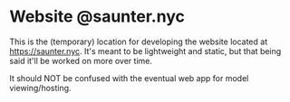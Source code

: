 # Website @saunter.nyc

This is the (temporary) location for developing the website located at https://saunter.nyc.
It's meant to be lightweight and static, but that being said it'll be worked on more over time.

It should NOT be confused with the eventual web app for model viewing/hosting.
